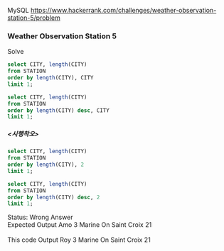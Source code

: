 <!--# SQL-->
MySQL https://www.hackerrank.com/challenges/weather-observation-station-5/problem
### Weather Observation Station 5

Solve
```sql
select CITY, length(CITY)
from STATION
order by length(CITY), CITY
limit 1;

select CITY, length(CITY)
from STATION
order by length(CITY) desc, CITY
limit 1;
```

##### <시행착오>
```sql
select CITY, length(CITY)
from STATION
order by length(CITY), 2
limit 1;

select CITY, length(CITY)
from STATION
order by length(CITY) desc, 2
limit 1;
```

Status: Wrong Answer
<br>
Expected Output
Amo 3
Marine On Saint Croix 21
<br><br>
This code Output
Roy 3
Marine On Saint Croix 21
